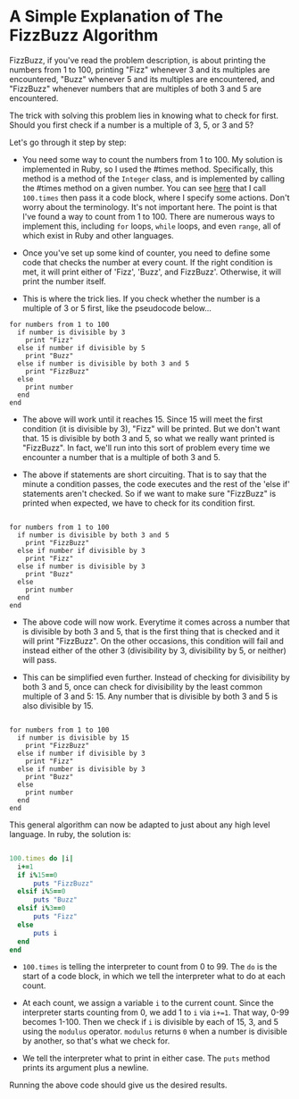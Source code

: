 # A Simple Explanation of The FizzBuzz Algorithm

FizzBuzz, if you've read the problem description, is about printing the numbers from 1 to 100, printing "Fizz" whenever 3 and its multiples are encountered, "Buzz" whenever 5 and its multiples are encountered, and "FizzBuzz" whenever numbers that are multiples of both 3 and 5 are encountered.

The trick with solving this problem lies in knowing what to check for first. Should you first check if a number is a multiple of 3, 5, or 3 and 5?

Let's go through it step by step:

- You need some way to count the numbers from 1 to 100. My solution is implemented in Ruby, so I used the #times method. Specifically, this method is a method of the `Integer` class, and is implemented by calling the #times method on a given number. You can see [here](./Solutions/FizzBuzz/ruby_solution.rb) that I call `100.times` then pass it a code block, where I specify some actions. Don't worry about the terminology. It's not important here. The point is that I've found a way to count from 1 to 100. There are numerous ways to implement this, including `for` loops, `while` loops, and even `range`, all of which exist in Ruby and other languages.

- Once you've set up some kind of counter, you need to define some code that checks the number at every count. If the right condition is met, it will print either of 'Fizz', 'Buzz', and FizzBuzz'. Otherwise, it will print the number itself. 

- This is where the trick lies. If you check whether the number is a multiple of 3 or 5 first, like the pseudocode below...

```
for numbers from 1 to 100
  if number is divisible by 3
    print "Fizz"
  else if number if divisible by 5
    print "Buzz"
  else if number is divisible by both 3 and 5
    print "FizzBuzz"
  else
    print number
  end
end

```

- The above will work until it reaches 15. Since 15 will meet the first condition (it is divisible by 3), "Fizz" will be printed. But we don't want that. 15 is divisible by both 3 and 5, so what we really want printed is "FizzBuzz". In fact, we'll run into this sort of problem every time we encounter a number that is a multiple of both 3 and 5.

- The above if statements are short circuiting. That is to say that the minute a condition passes, the code executes and the rest of the 'else if' statements aren't checked. So if we want to make sure "FizzBuzz" is printed when expected, we have to check for its condition first.


```

for numbers from 1 to 100
  if number is divisible by both 3 and 5
    print "FizzBuzz"
  else if number if divisible by 3
    print "Fizz"
  else if number is divisible by 3
    print "Buzz"
  else
    print number
  end
end

```

- The above code will now work. Everytime it comes across a number that is divisible by both 3 and 5, that is the first thing that is checked and it will print "FizzBuzz". On the other occasions, this condition will fail and instead either of the other 3 (divisibility by 3, divisibility by 5, or neither) will pass.

- This can be simplified even further. Instead of checking for divisibility by both 3 and 5, once can check for divisibility by the least common multiple of 3 and 5: 15. Any number that is divisible by both 3 and 5 is also divisible by 15.

```

for numbers from 1 to 100
  if number is divisible by 15
    print "FizzBuzz"
  else if number if divisible by 3
    print "Fizz"
  else if number is divisible by 3
    print "Buzz"
  else
    print number
  end
end

```

This general algorithm can now be adapted to just about any high level language. In ruby, the solution is:

```Ruby

100.times do |i|
  i+=1
  if i%15==0
      puts "FizzBuzz"
  elsif i%5==0
      puts "Buzz"
  elsif i%3==0
      puts "Fizz"
  else
      puts i
  end
end

```

- `100.times` is telling the interpreter to count from 0 to 99. The `do` is the start of a code block, in which we tell the interpreter what to do at each count.

- At each count, we assign a variable `i` to the current count. Since the interpreter starts counting from 0, we add 1 to `i` via `i+=1`. That way, 0-99 becomes 1-100. Then we check if `i` is divisible by each of 15, 3, and 5 using the `modulus` operator. `modulus` returns `0` when a number is divisible by another, so that's what we check for.

- We tell the interpreter what to print in either case. The `puts` method prints its argument plus a newline.

Running the above code should give us the desired results.